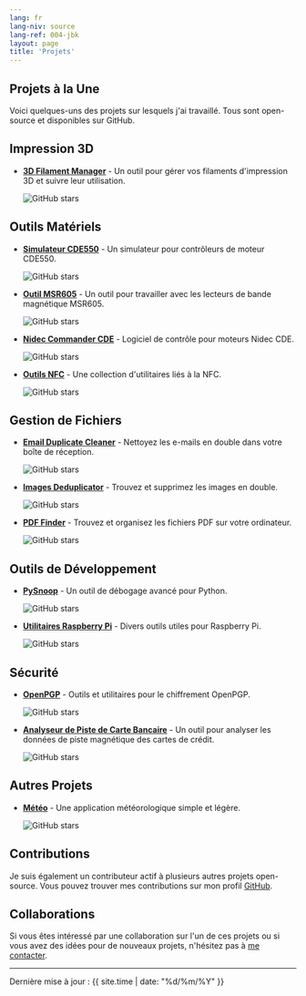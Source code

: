 ```yaml
---
lang: fr
lang-niv: source
lang-ref: 004-jbk
layout: page
title: 'Projets'
---
```


## Projets à la Une

Voici quelques-uns des projets sur lesquels j'ai travaillé. Tous sont open-source et disponibles sur GitHub.

## Impression 3D

- [**3D Filament Manager**](https://github.com/Nsfr750/3D_Filament_Manager) - Un outil pour gérer vos filaments d'impression 3D et suivre leur utilisation.
  
  ![GitHub stars](https://img.shields.io/github/stars/Nsfr750/3D_Filament_Manager?style=social)

## Outils Matériels

- [**Simulateur CDE550**](https://github.com/Nsfr750/CDE550-sim) - Un simulateur pour contrôleurs de moteur CDE550.
  
  ![GitHub stars](https://img.shields.io/github/stars/Nsfr750/CDE550-sim?style=social)

- [**Outil MSR605**](https://github.com/Nsfr750/MSR605) - Un outil pour travailler avec les lecteurs de bande magnétique MSR605.
  
  ![GitHub stars](https://img.shields.io/github/stars/Nsfr750/MSR605?style=social)

- [**Nidec Commander CDE**](https://github.com/Nsfr750/Nidec_CommanderCDE) - Logiciel de contrôle pour moteurs Nidec CDE.
  
  ![GitHub stars](https://img.shields.io/github/stars/Nsfr750/Nidec_CommanderCDE?style=social)

- [**Outils NFC**](https://github.com/Nsfr750/NFC) - Une collection d'utilitaires liés à la NFC.
  
  ![GitHub stars](https://img.shields.io/github/stars/Nsfr750/NFC?style=social)

## Gestion de Fichiers

- [**Email Duplicate Cleaner**](https://github.com/Nsfr750/EmailDuplicateCleaner) - Nettoyez les e-mails en double dans votre boîte de réception.
  
  ![GitHub stars](https://img.shields.io/github/stars/Nsfr750/EmailDuplicateCleaner?style=social)

- [**Images Deduplicator**](https://github.com/Nsfr750/Images-Deduplicator) - Trouvez et supprimez les images en double.
  
  ![GitHub stars](https://img.shields.io/github/stars/Nsfr750/Images-Deduplicator?style=social)

- [**PDF Finder**](https://github.com/Nsfr750/PDF_Finder) - Trouvez et organisez les fichiers PDF sur votre ordinateur.
  
  ![GitHub stars](https://img.shields.io/github/stars/Nsfr750/PDF_Finder?style=social)

## Outils de Développement

- [**PySnoop**](https://github.com/Nsfr750/PySnoop) - Un outil de débogage avancé pour Python.
  
  ![GitHub stars](https://img.shields.io/github/stars/Nsfr750/PySnoop?style=social)

- [**Utilitaires Raspberry Pi**](https://github.com/Nsfr750/raspy_utility) - Divers outils utiles pour Raspberry Pi.
  
  ![GitHub stars](https://img.shields.io/github/stars/Nsfr750/raspy_utility?style=social)

## Sécurité

- [**OpenPGP**](https://github.com/Nsfr750/OpenPGP) - Outils et utilitaires pour le chiffrement OpenPGP.
  
  ![GitHub stars](https://img.shields.io/github/stars/Nsfr750/OpenPGP?style=social)

- [**Analyseur de Piste de Carte Bancaire**](https://github.com/Nsfr750/credit_card_stripe_parser) - Un outil pour analyser les données de piste magnétique des cartes de crédit.
  
  ![GitHub stars](https://img.shields.io/github/stars/Nsfr750/credit_card_stripe_parser?style=social)

## Autres Projets

- [**Météo**](https://github.com/Nsfr750/weather) - Une application météorologique simple et légère.
  
  ![GitHub stars](https://img.shields.io/github/stars/Nsfr750/weather?style=social)

## Contributions

Je suis également un contributeur actif à plusieurs autres projets open-source. Vous pouvez trouver mes contributions sur mon profil [GitHub](https://github.com/Nsfr750).

## Collaborations

Si vous êtes intéressé par une collaboration sur l'un de ces projets ou si vous avez des idées pour de nouveaux projets, n'hésitez pas à [me contacter](/contact).

---

Dernière mise à jour : {{ site.time | date: "%d/%m/%Y" }}
